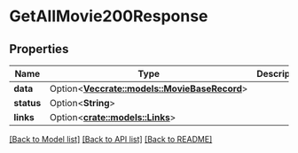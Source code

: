 # GetAllMovie200Response

## Properties

Name | Type | Description | Notes
------------ | ------------- | ------------- | -------------
**data** | Option<[**Vec<crate::models::MovieBaseRecord>**](MovieBaseRecord.md)> |  | [optional]
**status** | Option<**String**> |  | [optional]
**links** | Option<[**crate::models::Links**](Links.md)> |  | [optional]

[[Back to Model list]](../README.md#documentation-for-models) [[Back to API list]](../README.md#documentation-for-api-endpoints) [[Back to README]](../README.md)


